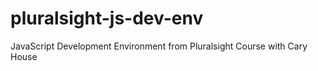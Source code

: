 # pluralsight-js-dev-env
JavaScript Development Environment from Pluralsight Course with Cary House
